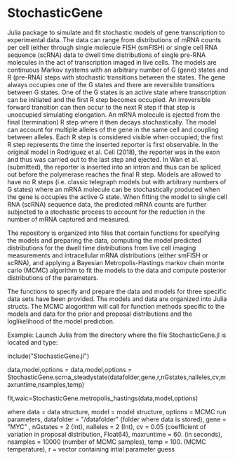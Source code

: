 # StochasticGene

Julia package to simulate and fit stochastic models of gene transcription to experimental data. The data can range from distributions of mRNA counts per cell (either through single molecule FISH (smFISH) or single cell RNA sequence (scRNA) data to dwell time distributions of single pre-RNA molecules in the act of transcription imaged in live cells. The models are continuous Markov systems with an arbitrary number of G (gene) states and R (pre-RNA) steps with stochastic transitions between the states. The gene always occupies one of the G states and there are reversible transitions between G states.  One of the G states is an active state where transcription can be initiated and the first R step becomes occupied. An irreversible forward transition can then occur to the next R step if that step is unoccupied simulating elongation. An mRNA molecule is ejected from the final (termination) R step where it then decays stochastically. The model can account for multiple alleles of the gene in the same cell and coupling between alleles. Each R step is considered visible when occupied; the first R step represents the time the inserted reporter is first observable. In the original model in Rodriguez et al. Cell (2018), the reporter was in the exon and thus was carried out to the last step and ejected. In Wan et al. (submitted), the reporter is inserted into an intron and thus can be spliced out before the polymerase reaches the final R step. Models are allowed to have no R steps (i.e. classic telegraph models but with arbitrary numbers of G states) where an mRNA molecule can be stochastically produced when the gene is occupies the active G state.  When fitting the model to single cell RNA (scRNA) sequence data, the predicted mRNA counts are further subjected to a stochastic process to account for the reduction in the number of mRNA captured and measured.

The repository is organized into files that contain functions for specifying the models and preparing the data, computing the model predicted distributions for the dwell time distributions from live cell imaging measurements and intracellular mRNA distributions (either smFISH or scRNA), and applying a Bayesian Metropolis-Hastings markov chain monte carlo (MCMC) algorithm to fit the models to the data and compute posterior distributions of the parameters.

The functions to specify and prepare the data and models for three specific data sets have been provided. The models and data are organized into Julia structs. The MCMC alogorithm will call for function methods specific to the models and data for the prior and proposal distributions and the loglikelihood of the model prediction.

Example:
Launch Julia from the directory where the file StochasticGene.jl is located and type:

include("StochasticGene.jl")

data,model,options = data,model,options = StochasticGene.scrna_steadystate(datafolder,gene,r,nGstates,nalleles,cv,maxruntime,nsamples,temp)

fit,waic=StochasticGene.metropolis_hastings(data,model,options)

where
data = data structure,
model = model structure,
options = MCMC run parameters,
datafolder = "/datafolder"  (folder where data is stored),
gene = "MYC" ,
nGstates = 2 (Int),
nalleles = 2 (Int),
cv = 0.05 (coefficient of variation in proposal distribution, Float64),
maxruntime = 60. (in seconds),
nsamples = 10000 (number of MCMC samples),
temp = 100.  (MCMC temperature),
r = vector containing intial parameter guess

